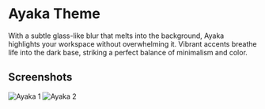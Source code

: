 # Ayaka Theme
With a subtle glass-like blur that melts into the background, Ayaka highlights your workspace without overwhelming it. Vibrant accents breathe life into the dark base, striking a perfect balance of minimalism and color.

## Screenshots

![Ayaka 1](https://github.com/abhijeet-swami/omarchy-ayaka-theme/tree/main/screenshots/1.png)
![Ayaka 2](https://github.com/abhijeet-swami/omarchy-ayaka-theme/tree/main/screenshots/1.png)
